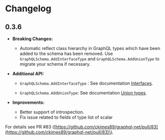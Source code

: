 # Changelog

## 0.3.6

* **Breaking Changes:**

  * Automatic reflect class hierarchy in GraphQL types which have been added to the schema has been removed. Use `GraphQLSchema.AddInterfaceType` and `GraphQLSchema.AddUnionType` to migrate your schema if necessary.

* **Additional API:**

  * `GraphQLSchema.AddInterfaceType` :   See documentation [Interfaces](/schema-and-types/interfaces.md).

  * `GraphQLSchema.AddUnionType`:  See documentation [Union types](/schema-and-types/union-types.md).

* **Improvements:**

  * Better support of introspection.
  * Fix issue related to fields of type list of scalar

For details see PR \#83 \([https://github.com/ckimes89/graphql-net/pull/83](https://github.com/ckimes89/graphql-net/pull/83)\).

